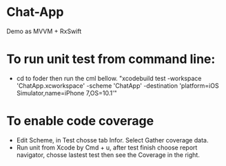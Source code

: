 # Chat-App
Demo as MVVM + RxSwift

# To run unit test from command line:
+ cd to foder then run the cml bellow.
"xcodebuild test -workspace 'ChatApp.xcworkspace' -scheme 'ChatApp' -destination 'platform=iOS Simulator,name=iPhone 7,OS=10.1'"

# To enable code coverage
+ Edit Scheme, in Test chosse tab Infor. Select Gather coverage data.
+ Run unit from Xcode by Cmd + u, after test finish choose report navigator, chosse lastest test then see the Coverage in the right.
